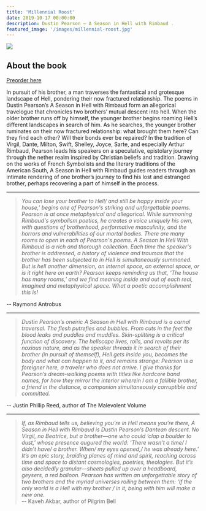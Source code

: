 ```yaml
---
title: 'Millennial Roost'
date: 2019-10-17 00:00:00
description: Dustin Pearson — A Season in Hell with Rimbaud .
featured_image: '/images/millennial-roost.jpg'
---
```


![]({{site.baseurl}}/images/millennial-roost-small.jpg)

## About the book

<a href="https://www.crpress.org/shop/millennial-roost/" class="button button--large">Preorder here</a>

In pursuit of his brother, a man traverses the fantastical and grotesque landscape of Hell, pondering their now fractured relationship.
The poems in Dustin Pearson’s A Season in Hell with Rimbaud form an allegorical travelogue that chronicles two brothers’ mutual descent into hell. When the older brother runs off by himself, the younger brother begins roaming Hell’s different landscapes in search of him. As he searches, the younger brother ruminates on their now fractured relationship: what brought them here? Can they find each other? Will their bonds ever be repaired?
In the tradition of Virgil, Dante, Milton, Swift, Shelley, Joyce, Sarte, and especially Arthur Rimbaud, Pearson leads his speakers on a speculative, epistolary journey through the nether realm inspired by Christian beliefs and tradition. Drawing on the works of French Symbolists and the literary traditions of the American South, A Season in Hell with Rimbaud guides readers through an intimate rendering of one brother’s journey to find his lost and estranged brother, perhaps recovering a part of himself in the process.

____________________________________________________________________________

> *You can lose your brother to Hell/ and still be happy inside your house,’ begins one of Pearson's striking and unforgettable poems. Pearson is at once metaphysical and allegorical. While summoning Rimbaud's symbolism poetics, he creates a voice uniquely his own, with questions of brotherhood, performative masculinity, and the horrors and vulnerabilities of our mortal bodies. There are many rooms to open in each of Pearson's poems. A Season In Hell With Rimbaud is a rich and thorough collection. Each time the speaker's brother is addressed, a history of violence and traumas that the brother has been subjected to in Hell is simultaneously summoned. But is hell another dimension, an internal space, an external space, or is it right here on earth? Pearson keeps reminding us that, ‘The house has many rooms,’ and we find meaning inside and out of each real, imagined and metaphysical space. What a poetic accomplishment this is!*

-- Raymond Antrobus

---

> *Dustin Pearson’s oneiric A Season in Hell with Rimbaud is a carnal traversal. The flesh putrefies and bubbles. From cuts in the feet the blood leaks and puddles and muddles. Skin-splitting is a critical function of discovery. The hellscape lives, roils, and revolts per its noxious nature, and as the speaker threads it in search of their brother (in pursuit of themself), Hell gets inside you, becomes the body and what can happen to it, and remains strange: Pearson is a foreigner here, a traveler who does not arrive. I give thanks for Pearson’s dream-walking poems with titles like hardcore band names, for how they mirror the interior wherein I am a fallible brother, a friend in the distance, a companion simultaneously corruptible and committed.*

-- Justin Phillip Reed, author of The Malevolent Volume

---

> *If, as Rimbaud tells us, believing you’re in Hell means you’re there, A Season in Hell with Rimbaud is Dustin Pearson’s Dantean descent. No Virgil, no Beatrice, but a brother—one who could ‘clap a boulder to dust,’ whose presence augured the world: ‘There wasn’t a time/ I didn’t have/ a brother. When/ my eyes opened,/ he was already here.’ It’s an epic story, braiding planes of mind and spirit, reaching across time and space to distant cosmologies, poetries, theologies. But it’s also decidedly granular—sheets pulled up over a headboard, geysers, a red balloon. Pearson has written an unforgettable story of two brothers and the myriad universes roiling between them: ‘If the only world is a Hell with my brother / in it, being with him will make a new one.*                                                           
-- Kaveh Akbar, author of Pilgrim Bell
